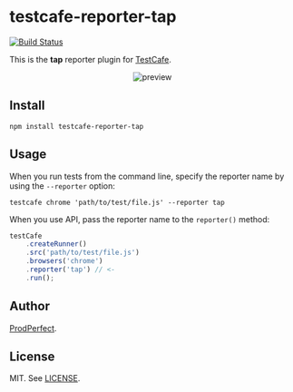 # testcafe-reporter-tap
[![Build Status](https://travis-ci.org/ProdPerfect/testcafe-reporter-tap.svg)](https://travis-ci.org/ProdPerfect/testcafe-reporter-tap)

This is the **tap** reporter plugin for [TestCafe](http://devexpress.github.io/testcafe).

<p align="center">
    <img src="https://raw.github.com/ProdPerfect/testcafe-reporter-tap/master/media/preview.png" alt="preview" />
</p>

## Install

```
npm install testcafe-reporter-tap
```

## Usage

When you run tests from the command line, specify the reporter name by using the `--reporter` option:

```
testcafe chrome 'path/to/test/file.js' --reporter tap
```


When you use API, pass the reporter name to the `reporter()` method:

```js
testCafe
    .createRunner()
    .src('path/to/test/file.js')
    .browsers('chrome')
    .reporter('tap') // <-
    .run();
```

## Author

[ProdPerfect](https://www.prodperfect.com/).

## License

MIT. See [LICENSE](https://github.com/ProdPerfect/testcafe-reporter-tap/blob/master/LICENSE).
